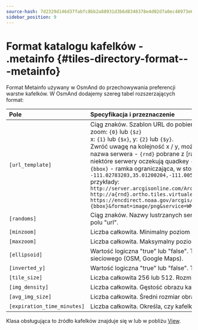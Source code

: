 ```yaml
---
source-hash: 7d2329d146d37fabfc8bb2a88931d3b6d8348378e4d02d7a0ec48973e6660cea
sidebar_position: 9
---
```


# Format katalogu kafelków - .metainfo {#tiles-directory-format---metainfo}

Format Metainfo używany w OsmAnd do przechowywania preferencji warstw kafelków. W OsmAnd dodajemy szereg tabel rozszerzających format:

| Pole | Specyfikacja i przeznaczenie |
| :---- | :--------------- |
| `[url_template]` | Ciąg znaków. Szablon URL do pobierania kafelków z:<br /> zoom: `{0}` lub `{$z}`<br /> x: `{1}` lub `{$x}`, y: `{2}` lub `{$y}`.<br /> Zwróć uwagę na kolejność x / y, może być inna w adresie URL<br /> nazwa serwera - `{rnd}` pobrane z [randoms]<br /> niektóre serwery oczekują quadkey - `{q}`, który powinien być użyty zamiast XYZ<br /> `{bbox}` - ramka ograniczająca, w stopniach, w formacie minDługość,minSzerokość,maxDługość,maxSzerokość, np. `-111.02783203,35.01200204,-111.00585938,35.02999637`<br /> przykłady:<br /> `http://server.arcgisonline.com/ArcGIS/rest/services/World_Imagery/MapServer/tile/{$z}/{$y}/{$x}`<br /> `http://a{rnd}.ortho.tiles.virtualearth.net/tiles/a{q}.jpeg?g=700`<br /> `https://encdirect.noaa.gov/arcgis/services/encdirect/enc_harbour/MapServer/WmsServer?bbox={bbox}&format=image/png&service=WMS&version=1.1.1&request=GetMap&srs=EPSG:4326&width=256&height=256&layers=0,6,11&map=&styles=` |
| `[randoms]` | Ciąg znaków. Nazwy lustrzanych serwerów. Oddzielone przecinkami. Jedna z tych wartości losowo zastąpi symbol zastępczy `{rdn}` w polu "url". |
| `[minzoom]` | Liczba całkowita. Minimalny poziom powiększenia. W regularnym formacie (OSM, Google Maps). |
| `[maxzoom]` | Liczba całkowita. Maksymalny poziom powiększenia. W regularnym formacie (OSM, Google Maps). |
| `[ellipsoid]` | Wartość logiczna "true" lub "false". True dla Mercatora eliptycznego (kafelki Yandex). False dla regularnego sferycznego Mercatora sieciowego (OSM, Google Maps). |
| `[inverted_y]` | Wartość logiczna "true" lub "false". True dla odwróconego numeru kafelka Y (kafelki Nakarte.me). |
| `[tile_size]` | Liczba całkowita 256 lub 512. Rozmiar boku pobieranego kafelka w pikselach. |
| `[img_density]` | Liczba całkowita. Gęstość obrazu kafelka. |
| `[avg_img_size]` | Liczba całkowita. Średni rozmiar obrazu kafelka. |
| `[expiration_time_minutes]` | Liczba całkowita. Określa, czy kafelki mają wygasnąć po podanej liczbie minut. Nadal będą wyświetlane, ale także ponownie pobierane. |

Klasa obsługująca to źródło kafelków znajduje się w lub w pobliżu [View](https://github.com/osmandapp/Osmand/blob/master/OsmAnd-java/src/main/java/net/osmand/map/TileSourceManager.java#L28).